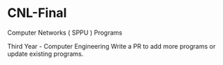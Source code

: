 # CNL-Final
 Computer Networks ( SPPU ) Programs

Third Year - Computer Engineering
Write a PR to add more programs or update existing programs.
